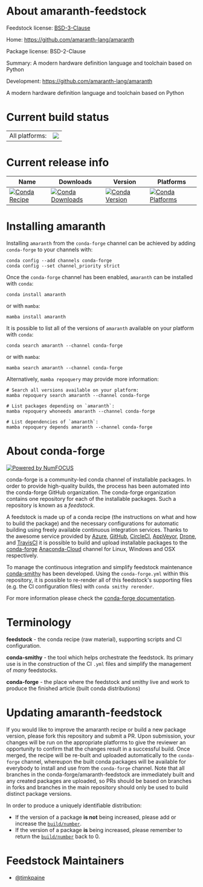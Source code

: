 About amaranth-feedstock
========================

Feedstock license: [BSD-3-Clause](https://github.com/conda-forge/amaranth-feedstock/blob/main/LICENSE.txt)

Home: https://github.com/amaranth-lang/amaranth

Package license: BSD-2-Clause

Summary: A modern hardware definition language and toolchain based on Python

Development: https://github.com/amaranth-lang/amaranth

A modern hardware definition language and toolchain based on Python

Current build status
====================


<table><tr><td>All platforms:</td>
    <td>
      <a href="https://dev.azure.com/conda-forge/feedstock-builds/_build/latest?definitionId=18937&branchName=main">
        <img src="https://dev.azure.com/conda-forge/feedstock-builds/_apis/build/status/amaranth-feedstock?branchName=main">
      </a>
    </td>
  </tr>
</table>

Current release info
====================

| Name | Downloads | Version | Platforms |
| --- | --- | --- | --- |
| [![Conda Recipe](https://img.shields.io/badge/recipe-amaranth-green.svg)](https://anaconda.org/conda-forge/amaranth) | [![Conda Downloads](https://img.shields.io/conda/dn/conda-forge/amaranth.svg)](https://anaconda.org/conda-forge/amaranth) | [![Conda Version](https://img.shields.io/conda/vn/conda-forge/amaranth.svg)](https://anaconda.org/conda-forge/amaranth) | [![Conda Platforms](https://img.shields.io/conda/pn/conda-forge/amaranth.svg)](https://anaconda.org/conda-forge/amaranth) |

Installing amaranth
===================

Installing `amaranth` from the `conda-forge` channel can be achieved by adding `conda-forge` to your channels with:

```
conda config --add channels conda-forge
conda config --set channel_priority strict
```

Once the `conda-forge` channel has been enabled, `amaranth` can be installed with `conda`:

```
conda install amaranth
```

or with `mamba`:

```
mamba install amaranth
```

It is possible to list all of the versions of `amaranth` available on your platform with `conda`:

```
conda search amaranth --channel conda-forge
```

or with `mamba`:

```
mamba search amaranth --channel conda-forge
```

Alternatively, `mamba repoquery` may provide more information:

```
# Search all versions available on your platform:
mamba repoquery search amaranth --channel conda-forge

# List packages depending on `amaranth`:
mamba repoquery whoneeds amaranth --channel conda-forge

# List dependencies of `amaranth`:
mamba repoquery depends amaranth --channel conda-forge
```


About conda-forge
=================

[![Powered by
NumFOCUS](https://img.shields.io/badge/powered%20by-NumFOCUS-orange.svg?style=flat&colorA=E1523D&colorB=007D8A)](https://numfocus.org)

conda-forge is a community-led conda channel of installable packages.
In order to provide high-quality builds, the process has been automated into the
conda-forge GitHub organization. The conda-forge organization contains one repository
for each of the installable packages. Such a repository is known as a *feedstock*.

A feedstock is made up of a conda recipe (the instructions on what and how to build
the package) and the necessary configurations for automatic building using freely
available continuous integration services. Thanks to the awesome service provided by
[Azure](https://azure.microsoft.com/en-us/services/devops/), [GitHub](https://github.com/),
[CircleCI](https://circleci.com/), [AppVeyor](https://www.appveyor.com/),
[Drone](https://cloud.drone.io/welcome), and [TravisCI](https://travis-ci.com/)
it is possible to build and upload installable packages to the
[conda-forge](https://anaconda.org/conda-forge) [Anaconda-Cloud](https://anaconda.org/)
channel for Linux, Windows and OSX respectively.

To manage the continuous integration and simplify feedstock maintenance
[conda-smithy](https://github.com/conda-forge/conda-smithy) has been developed.
Using the ``conda-forge.yml`` within this repository, it is possible to re-render all of
this feedstock's supporting files (e.g. the CI configuration files) with ``conda smithy rerender``.

For more information please check the [conda-forge documentation](https://conda-forge.org/docs/).

Terminology
===========

**feedstock** - the conda recipe (raw material), supporting scripts and CI configuration.

**conda-smithy** - the tool which helps orchestrate the feedstock.
                   Its primary use is in the construction of the CI ``.yml`` files
                   and simplify the management of *many* feedstocks.

**conda-forge** - the place where the feedstock and smithy live and work to
                  produce the finished article (built conda distributions)


Updating amaranth-feedstock
===========================

If you would like to improve the amaranth recipe or build a new
package version, please fork this repository and submit a PR. Upon submission,
your changes will be run on the appropriate platforms to give the reviewer an
opportunity to confirm that the changes result in a successful build. Once
merged, the recipe will be re-built and uploaded automatically to the
`conda-forge` channel, whereupon the built conda packages will be available for
everybody to install and use from the `conda-forge` channel.
Note that all branches in the conda-forge/amaranth-feedstock are
immediately built and any created packages are uploaded, so PRs should be based
on branches in forks and branches in the main repository should only be used to
build distinct package versions.

In order to produce a uniquely identifiable distribution:
 * If the version of a package **is not** being increased, please add or increase
   the [``build/number``](https://docs.conda.io/projects/conda-build/en/latest/resources/define-metadata.html#build-number-and-string).
 * If the version of a package **is** being increased, please remember to return
   the [``build/number``](https://docs.conda.io/projects/conda-build/en/latest/resources/define-metadata.html#build-number-and-string)
   back to 0.

Feedstock Maintainers
=====================

* [@timkpaine](https://github.com/timkpaine/)

